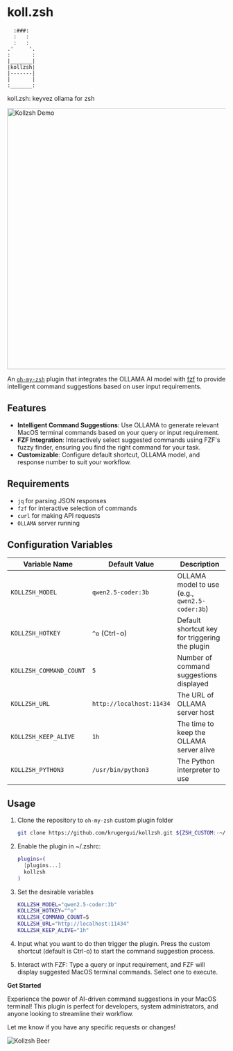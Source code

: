# koll.zsh

```
  :###:
  :   :
  :   :
.'     '.
:       :
|_______|
|kollzsh|
|‐‐‐‐‐‐‐|
|       |
:_______:
```

koll.zsh: keyvez ollama for zsh

<img src="demo.svg" alt="Kollzsh Demo" width="600">

An [`oh-my-zsh`](https://ohmyz.sh) plugin that integrates the OLLAMA AI model
with [fzf](https://github.com/junegunn/fzf) to provide intelligent command
suggestions based on user input requirements.

## Features

- **Intelligent Command Suggestions**: Use OLLAMA to generate relevant MacOS
  terminal commands based on your query or input requirement.
- **FZF Integration**: Interactively select suggested commands using FZF's fuzzy
  finder, ensuring you find the right command for your task.
- **Customizable**: Configure default shortcut, OLLAMA model, and response number
  to suit your workflow.

## Requirements

- `jq` for parsing JSON responses
- `fzf` for interactive selection of commands
- `curl` for making API requests
- `OLLAMA` server running

## Configuration Variables

| Variable Name           | Default Value            | Description                                    |
| ----------------------- | ------------------------ | ---------------------------------------------- |
| `KOLLZSH_MODEL`         | `qwen2.5-coder:3b`       | OLLAMA model to use (e.g., `qwen2.5-coder:3b`) |
| `KOLLZSH_HOTKEY`        | `^o` (Ctrl-o)            | Default shortcut key for triggering the plugin |
| `KOLLZSH_COMMAND_COUNT` | `5`                      | Number of command suggestions displayed        |
| `KOLLZSH_URL`           | `http://localhost:11434` | The URL of OLLAMA server host                  |
| `KOLLZSH_KEEP_ALIVE`    | `1h`                     | The time to keep the OLLAMA server alive       |
| `KOLLZSH_PYTHON3`       | `/usr/bin/python3`       | The Python interpreter to use                  |

## Usage

1. Clone the repository to `oh-my-zsh` custom plugin folder

   ```bash
   git clone https://github.com/krugergui/kollzsh.git ${ZSH_CUSTOM:-~/.oh-my-zsh/custom}/plugins/kollzsh
   ```

2. Enable the plugin in ~/.zshrc:

   ```bash
   plugins=(
     [plugins...]
     kollzsh
   )
   ```

3. Set the desirable variables

   ```bash
   KOLLZSH_MODEL="qwen2.5-coder:3b"
   KOLLZSH_HOTKEY="^o"
   KOLLZSH_COMMAND_COUNT=5
   KOLLZSH_URL="http://localhost:11434"
   KOLLZSH_KEEP_ALIVE="1h"
   ```

4. Input what you want to do then trigger the plugin. Press the custom shortcut (default is Ctrl-o) to start
   the command suggestion process.

5. Interact with FZF: Type a query or input requirement, and FZF will display
   suggested MacOS terminal commands. Select one to execute.

**Get Started**

Experience the power of AI-driven command suggestions in your MacOS terminal! This
plugin is perfect for developers, system administrators, and anyone looking to
streamline their workflow.

Let me know if you have any specific requests or changes!

![Kollzsh Beer](kollzsh_beer.png)
